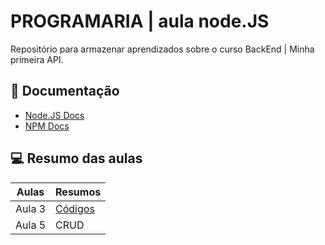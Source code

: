 
# PROGRAMARIA | aula node.JS

Repositório para armazenar aprendizados sobre o curso BackEnd | Minha primeira API.


## 📖 Documentação
- [Node.JS Docs](https://nodejs.org/docs/latest/api/)
- [NPM Docs](https://docs.npmjs.com/)

## 💻 Resumo das aulas

| Aulas | Resumos |
|--------|--------|
|Aula 3 | [Códigos](https://www.remnote.com/w/659c27aa073baef0464c2116/Aula-3-VQs0dkt1N2McYXQud) |
|Aula 5 | CRUD |
